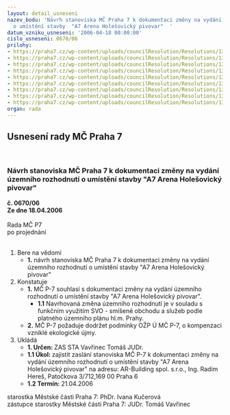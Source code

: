 ```yaml
---
layout: detail_usneseni
nazev_bodu: 'Návrh stanoviska MČ Praha 7 k dokumentaci změny na vydání územního rozhodnutí
  o umístění stavby  "A7 Arena Holešovický pivovar"  '
datum_vzniku_usneseni: '2006-04-18 00:00:00'
cislo_usneseni: 0670/06
prilohy:
- https://praha7.cz/wp-content/uploads/councilResolution/Resolutions/13018/20-arena_1.1.doc
- https://praha7.cz/wp-content/uploads/councilResolution/Resolutions/13018/20-arena_2.1.doc
- https://praha7.cz/wp-content/uploads/councilResolution/Resolutions/13018/20-arena_2.2.doc
- https://praha7.cz/wp-content/uploads/councilResolution/Resolutions/13018/20-arena_3.1.doc
- https://praha7.cz/wp-content/uploads/councilResolution/Resolutions/13018/20-arena_3.2.doc
- https://praha7.cz/wp-content/uploads/councilResolution/Resolutions/13018/20-arena_4.1.doc
- https://praha7.cz/wp-content/uploads/councilResolution/Resolutions/13018/20-arena_4.2.doc
- https://praha7.cz/wp-content/uploads/councilResolution/Resolutions/13018/20-arena_5_1.jpg
- https://praha7.cz/wp-content/uploads/councilResolution/Resolutions/13018/20-arena_6_1.jpg
organ: rada
---
```

<div id="ucUsn_pList" class="usn">
	<span><h2>Usnesení rady MČ Praha 7 </h2>
<br></span><div class="standBody">
<span><h3>Návrh stanoviska MČ Praha 7 k dokumentaci změny na vydání územního rozhodnutí o umístění stavby  "A7 Arena Holešovický pivovar"  </h3></span><div class="center">
		<strong>č. 0670/06</strong><br>
	</div>
<div class="center">
		<strong>Ze dne 18.04.2006</strong><br><br>
	</div>Rada MČ P7<br> po projednání<br><br><ol>
<li>Bere na vědomí<ul><li>
<strong>1.</strong> návrh stanoviska MČ Praha 7 k dokumentaci změny na vydání územního rozhodnutí o umístění stavby  "A7 Arena Holešovický pivovar"  </li></ul>
</li>
<li>Konstatuje<ul>
<li>
<strong>1.</strong> MČ P-7 souhlasí s dokumentací změny na vydání územního rozhodnutí o umístění stavby "A7 Arena Holešovický pivovar".<ul><li>
<strong>1.1</strong> Navrhovaná změna územního rozhodnutí je v souladu s funkčním využitím SVO - smíšené obchodu a služeb podle platného územního plánu hl.m. Prahy. </li></ul>
</li>
<li>
<strong>2.</strong> MČ P-7 požaduje dodržet podmínky OŽP Ú MČ P-7, o kompenzaci vzniklé ekologické újmy.  </li>
</ul>
</li>
<li>Ukládá<ul>
<li>
<strong>1. Určen: </strong>ZAS STA Vavřinec Tomáš JUDr.</li>
<li>
<strong>1.1 Úkol: </strong>zajistit zaslání stanoviska MČ P-7 k dokumentaci změny na vydání územního rozhodnutí o umístění stavby  "A7 Arena Holešovický pivovar"   na adresu: AR-Building spol. s.r.o., Ing. Radim Hereš, Patočkova 3/712,169 00 Praha 6</li>
<li>
<strong>1.2 Termín: </strong>21.04.2006</li>
</ul>
</li>
</ol>starostka Městské části Praha 7: PhDr. Ivana Kučerová<br>zástupce starostky Městské části Praha 7: JUDr. Tomáš Vavřinec 
</div>
</div>